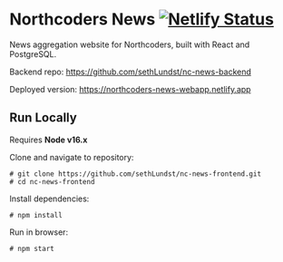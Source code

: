 # Northcoders News    [![Netlify Status](https://api.netlify.com/api/v1/badges/c9046b8e-7e0c-495f-a24a-6c25a16553c3/deploy-status)](https://app.netlify.com/sites/news-northcoders/deploys)

News aggregation website for Northcoders, built with React and PostgreSQL.

Backend repo: https://github.com/sethLundst/nc-news-backend

Deployed version: https://northcoders-news-webapp.netlify.app

## Run Locally 

Requires **Node v16.x**

Clone and navigate to repository:  

    # git clone https://github.com/sethLundst/nc-news-frontend.git 
    # cd nc-news-frontend

Install dependencies:  

    # npm install
    
Run in browser:  

    # npm start 
